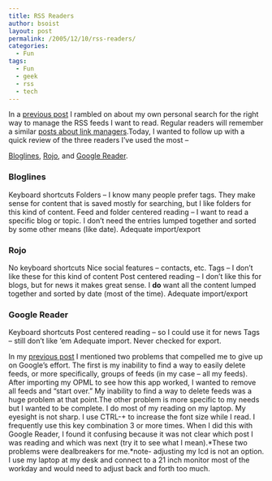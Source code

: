 ```yaml
---
title: RSS Readers
author: bsoist
layout: post
permalink: /2005/12/10/rss-readers/
categories:
  - Fun
tags:
  - Fun
  - geek
  - rss
  - tech
---
```

In a [ previous post][1] I rambled on about my own personal search for the right way to manage the RSS feeds I want to read. Regular readers will remember a similar [posts about link managers][2].<!--more-->Today, I wanted to follow up with a quick review of the three readers I&#8217;ve used the most &#8211; 

[Bloglines][3], [Rojo][4], and [Google Reader][5].  


### Bloglines

Keyboard shortcuts Folders &#8211; I know many people prefer tags. They make sense for content that is saved mostly for searching, but I like folders for this kind of content. Feed and folder centered reading &#8211; I want to read a specific blog or topic. I don&#8217;t need the entries lumped together and sorted by some other means (like date). Adequate import/export

### Rojo

No keyboard shortcuts Nice social features &#8211; contacts, etc. Tags &#8211; I don&#8217;t like these for this kind of content Post centered reading &#8211; I don&#8217;t like this for blogs, but for news it makes great sense. I **do** want all the content lumped together and sorted by date (most of the time). Adequate import/export

### Google Reader

Keyboard shortcuts Post centered reading &#8211; so I could use it for news Tags &#8211; still don&#8217;t like &#8216;em Adequate import. Never checked for export.

In my [previous post][1] I mentioned two problems that compelled me to give up on Google&#8217;s effort. The first is my inability to find a way to easily delete feeds, or more specifically, groups of feeds (in my case &#8211; all my feeds). After importing my OPML to see how this app worked, I wanted to remove all feeds and &#8220;start over.&#8221; My inability to find a way to delete feeds was a huge problem at that point.The other problem is more specific to my needs but I wanted to be complete. I do most of my reading on my laptop. My eyesight is not sharp. I use CTRL-+ to increase the font size while I read. I frequently use this key combination 3 or more times. When I did this with Google Reader, I found it confusing because it was not clear which post I was reading and which was next (try it to see what I mean).\*These two problems were dealbreakers for me.\*note- adjusting my lcd is not an option. I use my laptop at my desk and connect to a 21 inch monitor most of the workday and would need to adjust back and forth too much.

 [1]: http://bsoist.geexfiles.com/index.php/2005/10/16/information-overload/
 [2]: http://bsoist.geexfiles.com/index.php/2005/07/23/link-managers/
 [3]: http://bloglines.com/
 [4]: http://rojo.com/
 [5]: http://reader.google.com/